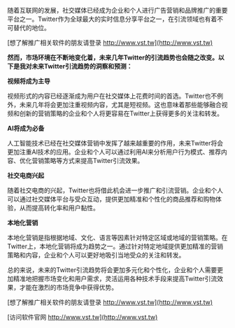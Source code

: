 随着互联网的发展，社交媒体已经成为企业和个人进行广告营销和品牌推广的重要平台之一。Twitter作为全球最大的实时信息分享平台之一，在引流领域也有着不可替代的地位。

[想了解推广相关软件的朋友请登录 http://www.vst.tw](http://www.vst.tw)

**然而，市场环境在不断地变化着，未来几年Twitter的引流趋势也会随之改变。以下是我对未来Twitter引流趋势的洞察和预测：**

**视频将成为主导**

视频形式的内容已经逐渐成为用户在社交媒体上花费时间的首选。Twitter也不例外，未来几年将会更加注重视频内容，尤其是短视频。这也意味着那些能够融合视频和创新的营销策略的企业和个人将更容易在Twitter上获得更多的关注和转发。

**AI将成为必备**

人工智能技术已经在社交媒体营销中发挥了越来越重要的作用，未来Twitter将会更加注重AI技术的应用。企业和个人可以通过利用AI来分析用户行为模式、推荐内容、优化营销策略等方式来提高Twitter引流效果。

**社交电商兴起**

随着社交电商的兴起，Twitter也将借此机会进一步推广和引流营销。企业和个人可以通过社交媒体平台与受众互动，提供更加精准和个性化的商品推荐和购物体验，从而提高转化率和用户黏性。

**本地化营销**

本地化营销是指根据地域、文化、语言等因素针对特定区域或地域的营销策略。在Twitter上，本地化营销将成为趋势之一。通过针对特定地域提供更加精准的营销策略和内容，企业和个人可以更好地吸引当地受众的关注和转发。

总的来说，未来的Twitter引流趋势将会更加多元化和个性化，企业和个人需要更加精准地把握市场变化和用户需求，灵活运用各种技术手段来提高Twitter引流效果，才能在激烈的市场竞争中获得优势。

[想了解推广相关软件的朋友请登录 http://www.vst.tw](http://www.vst.tw)


[访问软件官网 http://www.vst.tw](http://www.vst.tw)
